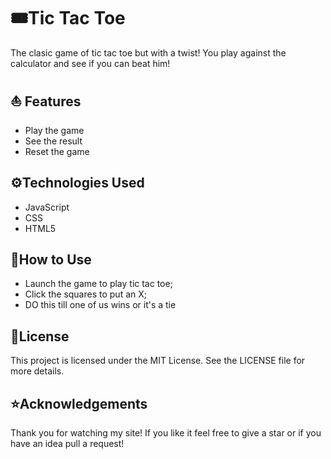   # 🎟️Tic Tac Toe

The clasic game of tic tac toe but with a twist! You play against the calculator and see if you can beat him!

## ⛵ Features

- Play the game
- See the result
- Reset the game

## ⚙️Technologies Used

- JavaScript
- CSS
- HTML5


## 🐺How to Use

- Launch the game to play tic tac toe; 
- Click the squares to put an X;
- DO this till one of us wins or it's a tie


## 🫠License

This project is licensed under the MIT License. See the LICENSE file for more details.

## ⭐Acknowledgements

Thank you for watching my site! If you like it feel free to give a star or if you have an idea pull a request!
